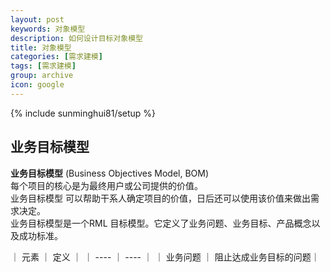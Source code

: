 ```yaml
---
layout: post
keywords: 对象模型
description: 如何设计目标对象模型
title: 对象模型
categories: [需求建模]
tags: [需求建模]
group: archive
icon: google
---
```

{% include sunminghui81/setup %}


## 业务目标模型

**业务目标模型** (Business Objectives Model, BOM)  
每个项目的核心是为最终用户或公司提供的价值。  
业务目标模型 可以帮助干系人确定项目的价值，日后还可以使用该价值来做出需求决定。  
业务目标模型是一个RML 目标模型。它定义了业务问题、业务目标、产品概念以及成功标准。  

｜ 元素 ｜  定义 ｜
｜ ---- ｜ ---- ｜
｜ 业务问题 ｜ 阻止达成业务目标的问题｜


